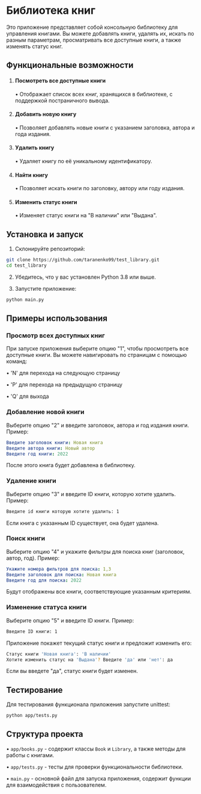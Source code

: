 # Библиотека книг

Это приложение представляет собой консольную библиотеку для управления книгами. Вы можете добавлять книги, удалять их, искать по разным параметрам, просматривать все доступные книги, а также изменять статус книг.

## Функциональные возможности

1. #### Посмотреть все доступные книги
    • Отображает список всех книг, хранящихся в библиотеке, с поддержкой постраничного вывода.

2. #### Добавить новую книгу
    • Позволяет добавлять новые книги с указанием заголовка, автора и года издания.

3. #### Удалить книгу
    • Удаляет книгу по её уникальному идентификатору.

4. #### Найти книгу
    • Позволяет искать книги по заголовку, автору или году издания.

5. #### Изменить статус книги
    • Изменяет статус книги на "В наличии" или "Выдана".

## Установка и запуск

1. Склонируйте репозиторий:

``` sh
git clone https://github.com/taranenko99/test_library.git
cd test_library
```

2. Убедитесь, что у вас установлен Python 3.8 или выше.

3. Запустите приложение:

``` sh
python main.py
```

## Примеры использования

### Просмотр всех доступных книг

При запуске приложения выберите опцию "1", чтобы просмотреть все доступные книги. Вы можете навигировать по страницам с помощью команд:

• 'N' для перехода на следующую страницу

• 'P' для перехода на предыдущую страницу

• 'Q' для выхода

### Добавление новой книги

Выберите опцию "2" и введите заголовок, автора и год издания книги. Пример:

``` yaml
Введите заголовок книги: Новая книга
Введите автора книги: Новый автор
Введите год книги: 2022
```

После этого книга будет добавлена в библиотеку.

### Удаление книги

Выберите опцию "3" и введите ID книги, которую хотите удалить. Пример:

``` bash
Введите id книги которую хотите удалить: 1
```

Если книга с указанным ID существует, она будет удалена.

### Поиск книги

Выберите опцию "4" и укажите фильтры для поиска книг (заголовок, автор, год). Пример:

``` yaml
Укажите номера фильтров для поиска: 1,3
Введите заголовок для поиска: Новая книга
Введите год для поиска: 2022
```

Будут отображены все книги, соответствующие указанным критериям.

### Изменение статуса книги

Выберите опцию "5" и введите ID книги. Пример:

``` bash
Введите ID книги: 1
```

Приложение покажет текущий статус книги и предложит изменить его:

``` bash
Статус книги 'Новая книга': 'В наличии'
Хотите изменить статус на 'Выдана'? Введите 'да' или 'нет': да
```

Если вы введете "да", статус книги будет изменен.

## Тестирование

Для тестирования функционала приложения запустите unittest:

``` sh
python app/tests.py
```

## Структура проекта

• `app/books.py` - содержит классы `Book` и `Library`, а также методы для работы с книгами.

• `app/tests.py` - тесты для проверки функциональности библиотеки.

• `main.py` - основной файл для запуска приложения, содержит функции для взаимодействия с пользователем.